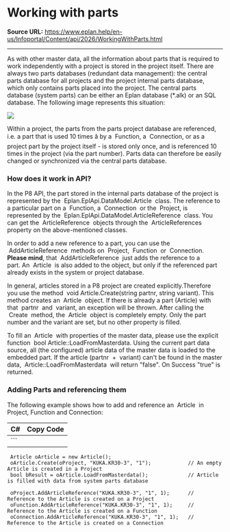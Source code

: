 # Working with parts

**Source URL:** https://www.eplan.help/en-us/Infoportal/Content/api/2026/WorkingWithParts.html

---

As with other master data, all the information about parts that is required to work independently with a project is stored in the project itself. There are always two parts databases (redundant data management): the central parts database for all projects and the project internal parts database, which only contains parts placed into the project. The central parts database (system parts) can be either an Eplan database (\*.alk) or an SQL database. The following image represents this situation:

![](images/Parts1.svg)

Within a project, the parts from the parts project database are referenced, i.e. a part that is used 10 times â by a  Function, a  Connection, or as a project part by the project itself - is stored only once, and is referenced 10 times in the project (via the part number). Parts data can therefore be easily changed or synchronized via the central parts database.

### How does it work in API?

In the P8 API, the part stored in the internal parts database of the project is represented by the  Eplan.EplApi.DataModel.Article  class. The reference to a particular part on a  Function, a  Connection  or the  Project, is represented by the  Eplan.EplApi.DataModel.ArticleReference  class. You can get the  ArticleReference  objects through the  ArticleReferences  property on the above-mentioned classes.

In order to add a new reference to a part, you can use the  AddArticleReference  methods on  Project,  Function  or  Connection. **Please mind**, that  AddArticleReference  just adds the reference to a part. An  Article  is also added to the object, but only if the referenced part already exists in the system or project database.

In general, articles stored in a P8 project are created explicitly.Therefore you use the method  void Article.Create(string partnr, string variant). This method creates an  Article  object. If there is already a part (Article) with that  partnr  and  variant, an exception will be thrown. After calling the  Create  method, the  Article  object is completely empty. Only the part number and the variant are set, but no other property is filled.

To fill an  Article  with properties of the master data, please use the explicit function  bool Article::LoadFromMasterdata. Using the current part data source, all (the configured) article data of the master data is loaded to the embedded part. If the article (partnr  +  variant) can't be found in the master data,  Article::LoadFromMasterdata  will return "false". On Success "true" is returned.

### Adding Parts and referencing them

The following example shows how to add and reference an  Article  in Project, Function and Connection:

| C# | Copy Code |
| --- | --- |
| ```      Article oArticle = new Article();     oArticle.Create(oProject, "KUKA.KR30-3", "1");            // An empty Article is created in a Project     bool bResult = oArticle.LoadFromMasterdata();             // Article is filled with data from system parts database      oProject.AddArticleReference("KUKA.KR30-3", "1", 1);      // Reference to the Article is created on a Project     oFunction.AddArticleReference("KUKA.KR30-3", "1", 1);     // Reference to the Article is created on a Function     oConnection.AddArticleReference("KUKA.KR30-3", "1", 1);   // Reference to the Article is created on a Connection ``` | |

```


```